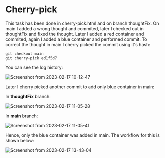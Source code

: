 # Cherry-pick
This task has been done in cherry-pick.html and on branch thoughtFix. On main I added a wrong thought and commited, later I checked out in thoughtFix and fixed the thought. Later I added a red container and commited, again I added a blue container and performed commit. To correct the thought in main I cherry picked the commit using it's hash:
```
git checkout main
git cherry-pick ed1f5d7
```
You can see the log history:

![Screenshot from 2023-02-17 10-12-47](https://user-images.githubusercontent.com/124878757/219597881-eff1f447-bbd4-402d-96df-3a75bca568fe.png)

 

Later I cherry picked another commit to add only blue container in main:

In **thoughtFix** branch:

 ![Screenshot from 2023-02-17 11-05-28](https://user-images.githubusercontent.com/124878757/219597973-3a2ccee1-019f-4abd-8cc7-c96f3ec6d17a.png)

In **main** branch:

![Screenshot from 2023-02-17 11-05-41](https://user-images.githubusercontent.com/124878757/219597992-4fc48abb-9b37-4709-9998-fa823688d9c2.png)

Hence, only the blue container was added in main. The workflow for this is shown below:

![Screenshot from 2023-02-17 13-43-04](https://user-images.githubusercontent.com/124878757/219598030-d9008de4-e618-4fde-a6d0-4440fdd54416.png)

